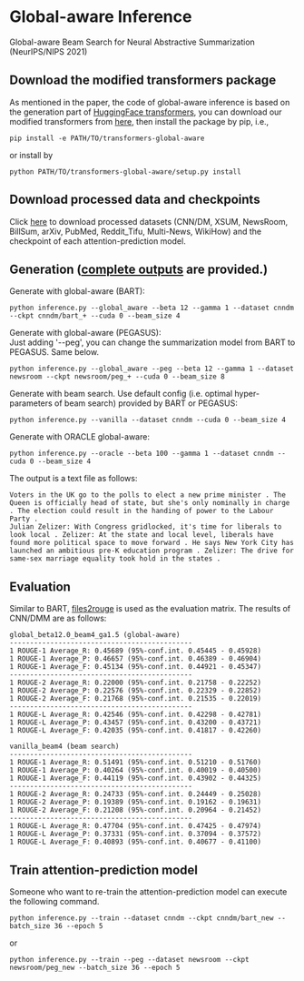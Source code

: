 # Global-aware Inference
Global-aware Beam Search for Neural Abstractive Summarization (NeurIPS/NIPS 2021)

## Download the modified transformers package
As mentioned in the paper, the code of global-aware inference is based on the generation part of [HuggingFace transformers](https://github.com/huggingface/transformers/blob/v3.3.1/src/transformers/generation_utils.py), 
you can download our modified transformers from [here](https://drive.google.com/file/d/1ssonK3onfMF2Zs2gUApNz6D_NlHDMY-9/view?usp=sharing), then install the package by pip, i.e.,
```
pip install -e PATH/TO/transformers-global-aware
```   
or install by
```
python PATH/TO/transformers-global-aware/setup.py install
```
## Download processed data and checkpoints
Click [here](https://drive.google.com/file/d/1x0X2R9_I3qvb1LkeXzAxprvHXVDlK-_4/view?usp=sharing) to download processed datasets (CNN/DM, XSUM, NewsRoom, BillSum, arXiv, PubMed, Reddit_Tifu, Multi-News, WikiHow) and the checkpoint of each attention-prediction model.  

## Generation ([complete outputs](https://drive.google.com/file/d/1g9xD0jOBNqiI08TD1cBcbra4AsYnfHRU/view?usp=sharing) are provided.)
Generate with global-aware (BART): 
```
python inference.py --global_aware --beta 12 --gamma 1 --dataset cnndm --ckpt cnndm/bart_+ --cuda 0 --beam_size 4
```  
Generate with global-aware (PEGASUS): \
Just adding '--peg', you can change the summarization model from BART to PEGASUS. Same below.
```
python inference.py --global_aware --peg --beta 12 --gamma 1 --dataset newsroom --ckpt newsroom/peg_+ --cuda 0 --beam_size 8
```  
Generate with beam search. Use default config (i.e. optimal hyper-parameters of beam search) provided by BART or PEGASUS: 
```
python inference.py --vanilla --dataset cnndm --cuda 0 --beam_size 4
``` 
Generate with ORACLE global-aware:
```
python inference.py --oracle --beta 100 --gamma 1 --dataset cnndm --cuda 0 --beam_size 4
```  
The output is a text file as follows:
```
Voters in the UK go to the polls to elect a new prime minister . The Queen is officially head of state, but she's only nominally in charge . The election could result in the handing of power to the Labour Party .
Julian Zelizer: With Congress gridlocked, it's time for liberals to look local . Zelizer: At the state and local level, liberals have found more political space to move forward . He says New York City has launched an ambitious pre-K education program . Zelizer: The drive for same-sex marriage equality took hold in the states .
```

## Evaluation
Similar to BART, [files2rouge](https://github.com/pltrdy/files2rouge) is used as the evaluation matrix. The results of CNN/DMM are as follows:
```
global_beta12.0_beam4_ga1.5 (global-aware)
---------------------------------------------
1 ROUGE-1 Average_R: 0.45689 (95%-conf.int. 0.45445 - 0.45928)
1 ROUGE-1 Average_P: 0.46657 (95%-conf.int. 0.46389 - 0.46904)
1 ROUGE-1 Average_F: 0.45134 (95%-conf.int. 0.44921 - 0.45347)
---------------------------------------------
1 ROUGE-2 Average_R: 0.22000 (95%-conf.int. 0.21758 - 0.22252)
1 ROUGE-2 Average_P: 0.22576 (95%-conf.int. 0.22329 - 0.22852)
1 ROUGE-2 Average_F: 0.21768 (95%-conf.int. 0.21535 - 0.22019)
---------------------------------------------
1 ROUGE-L Average_R: 0.42546 (95%-conf.int. 0.42298 - 0.42781)
1 ROUGE-L Average_P: 0.43457 (95%-conf.int. 0.43200 - 0.43721)
1 ROUGE-L Average_F: 0.42035 (95%-conf.int. 0.41817 - 0.42260)
```
```
vanilla_beam4 (beam search)
---------------------------------------------
1 ROUGE-1 Average_R: 0.51491 (95%-conf.int. 0.51210 - 0.51760)
1 ROUGE-1 Average_P: 0.40264 (95%-conf.int. 0.40019 - 0.40500)
1 ROUGE-1 Average_F: 0.44119 (95%-conf.int. 0.43902 - 0.44325)
---------------------------------------------
1 ROUGE-2 Average_R: 0.24733 (95%-conf.int. 0.24449 - 0.25028)
1 ROUGE-2 Average_P: 0.19389 (95%-conf.int. 0.19162 - 0.19631)
1 ROUGE-2 Average_F: 0.21208 (95%-conf.int. 0.20964 - 0.21452)
---------------------------------------------
1 ROUGE-L Average_R: 0.47704 (95%-conf.int. 0.47425 - 0.47974)
1 ROUGE-L Average_P: 0.37331 (95%-conf.int. 0.37094 - 0.37572)
1 ROUGE-L Average_F: 0.40893 (95%-conf.int. 0.40677 - 0.41100)
```  

## Train attention-prediction model
Someone who want to re-train the attention-prediction model can execute the following command.
```
python inference.py --train --dataset cnndm --ckpt cnndm/bart_new --batch_size 36 --epoch 5
```
or
```
python inference.py --train --peg --dataset newsroom --ckpt newsroom/peg_new --batch_size 36 --epoch 5
```

